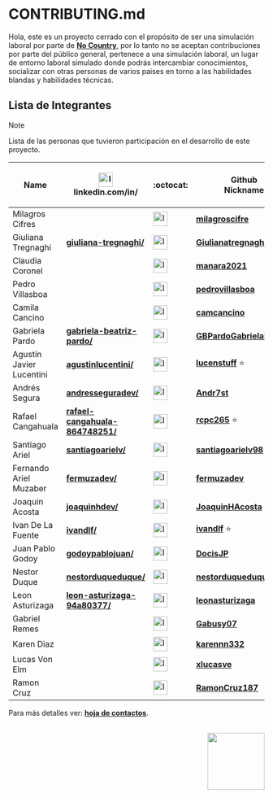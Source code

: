 # CONTRIBUTING.md

Hola, este es un proyecto cerrado con el propósito de ser una simulación laboral por parte de [**No Country**](https://www.nocountry.tech/), por lo tanto no se aceptan contribuciones por parte del público general, pertenece a una simulación laboral, un lugar de entorno laboral simulado donde podrás intercambiar conocimientos, socializar con otras personas de varios paises en torno a las habilidades blandas y habilidades técnicas. 

## Lista de Integrantes

> [!NOTE]
> Lista de las personas que tuvieron participación en el desarrollo de este proyecto.

[comment]: <> ( Link Linkedin. )
[comment]: <> ( Name. )
[comment]: <> ( Avatar Github. )
[comment]: <> ( Github Nickname. )
[comment]: <> ( Role )

| Name | <img src="https://static.licdn.com/aero-v1/sc/h/3loy7tajf3n0cho89wgg0fjre?raw=true" alt="Image" width="28vw"> <br /> linkedin.com/in/ | :octocat:| Github <br/> Nickname| Role <br /> (Only this project) |
| --- | --- | --- | --- | ---: |
| Milagros Cifres | <!-- [****](https://www.linkedin.com/in//) --> | <img src="https://avatars.githubusercontent.com/u/160031815?v=4" alt="Image" width="28vw"> | [**milagroscifre**](https://github.com/milagroscifre) | 🎨 UX/UI |
| Giuliana Tregnaghi | [**giuliana-tregnaghi/**](https://www.linkedin.com/in/giuliana-tregnaghi/) | <img src="https://avatars.githubusercontent.com/u/159921289?v=4" alt="Image" width="28vw"> | [**Giulianatregnaghi**](https://github.com/Giulianatregnaghi) | 🎨 UX/UI |
| Claudia Coronel | <!-- [****](https://www.linkedin.com/in//) --> | <img src="https://avatars.githubusercontent.com/u/93046044?v=4" alt="Image" width="28vw"> | [**manara2021**](https://github.com/manara2021) | Tester |
| Pedro Villasboa | <!-- [****](https://www.linkedin.com/in//) --> | <img src="https://avatars.githubusercontent.com/u/68921669?v=4" alt="Image" width="28vw"> | [**pedrovillasboa**](https://github.com/pedrovillasboa) | Tester |
| Camila Cancino | <!-- [****](https://www.linkedin.com/in//) --> | <img src="https://avatars.githubusercontent.com/u/53883493?v=4" alt="Image" width="28vw"> | [**camcancino**](https://github.com/camcancino) | Tester |
| Gabriela Pardo | [**gabriela-beatriz-pardo/**](https://www.linkedin.com/in/gabriela-beatriz-pardo/) | <img src="https://avatars.githubusercontent.com/u/129235801?v=4" alt="Image" width="28vw"> | [**GBPardoGabrielaBeatriz**](https://github.com/GBPardoGabrielaBeatriz)| Tester |
| Agustín Javier Lucentini | [**agustinlucentini/**](https://www.linkedin.com/in/agustinlucentini/) | <img src="https://avatars.githubusercontent.com/u/136536384?v=4" alt="Image" width="28vw"> | [**lucenstuff**](https://github.com/lucenstuff) ⭐ | FullStack |
| Andrés Segura | [**andresseguradev/**](https://www.linkedin.com/in/andresseguradev/) | <img src="https://avatars.githubusercontent.com/u/63387323?v=4" alt="Image" width="28vw"> | [**Andr7st**](https://github.com/Andr7st) | FullStack |
| Rafael Cangahuala | [**rafael-cangahuala-864748251/**](https://www.linkedin.com/in/rafael-cangahuala-864748251/) | <img src="https://avatars.githubusercontent.com/u/78826890?v=4" alt="Image" width="28vw"> | [**rcpc265**](https://github.com/rcpc265) ⭐ | FrontEnd |
| Santiago Ariel | [**santiagoarielv/**](https://www.linkedin.com/in/santiagoarielv/) | <img src="https://avatars.githubusercontent.com/u/143102582?v=4" alt="Image" width="28vw"> | [**santiagoarielv98**](https://github.com/santiagoarielv98) | FrontEnd |
| Fernando Ariel Muzaber | [**fermuzadev/**](https://www.linkedin.com/in/fermuzadev/) | <img src="https://avatars.githubusercontent.com/u/104037681?v=4" alt="Image" width="28vw"> | [**fermuzadev**](https://github.com/fermuzadev) | FrontEnd |
| Joaquin Acosta | [**joaquinhdev/**](https://www.linkedin.com/in/joaquinhdev/) | <img src="https://avatars.githubusercontent.com/u/125093965?v=4" alt="Image" width="28vw"> | [**JoaquinHAcosta**](https://github.com/JoaquinHAcosta) | FrontEnd |
| Ivan De La Fuente | [ **ivandlf/**](https://www.linkedin.com/in/ivandlf/) | <img src="https://avatars.githubusercontent.com/u/98287091?v=4" alt="Image" width="28vw"> | [**ivandlf**](https://github.com/ivandlf) ⭐ | Backend |
| Juan Pablo Godoy | [**godoypablojuan/**](https://www.linkedin.com/in/godoypablojuan/) | <img src="https://avatars.githubusercontent.com/u/58797346?v=4" alt="Image" width="28vw"> | [**DocisJP**](https://github.com/DocisJP) | Backend |
| Nestor Duque | [**nestorduqueduque/**](https://www.linkedin.com/in/nestorduqueduque/) | <img src="https://avatars.githubusercontent.com/u/125423425?v=4" alt="Image" width="28vw"> | [**nestorduqueduque**](https://github.com/nestorduqueduque) | Backend |
| Leon Asturizaga | [**leon-asturizaga-94a80377/**](https://www.linkedin.com/in/leon-asturizaga-94a80377/) | <img src="https://avatars.githubusercontent.com/u/128533111?v=4" alt="Image" width="28vw"> | [**leonasturizaga**](https://github.com/leonasturizaga) | Backend |
| Gabriel Remes || <img src="https://avatars.githubusercontent.com/u/100946627?v=4" alt="Image" width="28vw"> | [**Gabusy07**](https://github.com/Gabusy07) | Backend |
| Karen Diaz || <img src="https://avatars.githubusercontent.com/u/118631005?v=4" alt="Image" width="28vw"> | [**karennn332**](https://github.com/karennn332) | Backend |
| Lucas Von Elm || <img src="https://avatars.githubusercontent.com/u/70777709?v=4" alt="Image" width="28vw"> | [**xlucasve**](https://github.com/xlucasve) | Backend |
| Ramon Cruz || <img src="https://avatars.githubusercontent.com/u/116591941?v=4" alt="Image" width="28vw"> | [**RamonCruz187**](https://github.com/RamonCruz187) | Backend |

Para más detalles ver: [**hoja de contactos**](./contact-sheet.csv).

<br />

[comment]: <> ( Footer proyecto. )

<img src="https://encrypted-tbn0.gstatic.com/images?q=tbn:ANd9GcQsukYB3HL90LSwYv_RIR2O2OlCV8Sbkx2eNHv8nRvOu8L16FxLQ0nPzY02wQ_BJOfQZw&usqp=CAU" align="right" width="112"/>
